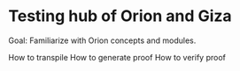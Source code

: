 # Testing hub of Orion and Giza

Goal: Familiarize with Orion concepts and modules.

How to transpile
How to generate proof
How to verify proof
